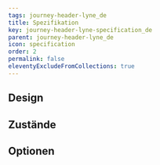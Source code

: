```yaml
---
tags: journey-header-lyne_de
title: Spezifikation
key: journey-header-lyne-specification_de
parent: journey-header-lyne_de
icon: specification
order: 2
permalink: false
eleventyExcludeFromCollections: true
---
```


## Design 

## Zustände

## Optionen


